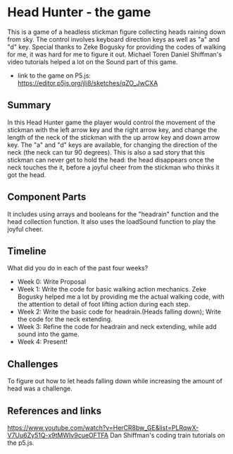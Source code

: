 # Head Hunter - the game
This is a game of a headless stickman figure collecting heads raining down from sky. The control involves keyboard direction keys as well as "a" and "d" key. Special thanks to Zeke Bogusky for providing the codes of walking for me, it was hard for me to figure it out. Michael Toren Daniel Shiffman's video tutorials helped a lot on the Sound part of this game.
- link to the game on P5.js: https://editor.p5js.org/jli8/sketches/qZO_JwCXA

## Summary
In this Head Hunter game the player would control the movement of the stickman with the left arrow key and the right arrow key, and change the length of the neck of the stickman with the up arrow key and down arrow key. The "a" and "d" keys are available, for changing the direction of the neck (the neck can tur 90 degrees).
This is also a sad story that this stickman can never get to hold the head: the head disappears once the neck touches the it, before a joyful cheer from the stickman who thinks it got the head.


## Component Parts

It includes using arrays and booleans for the "headrain" function and the head collection function. It also uses the loadSound function to play the joyful cheer.

## Timeline

What did you do in each of the past four weeks?

- Week 0: Write Proposal
- Week 1: Write the code for basic walking action mechanics. Zeke Bogusky helped me a lot by providing me the actual walking code, with the attention to detail of foot lifting action during each step.
- Week 2: Write the basic code for headrain.(Heads falling down); Write the code for the neck extending.
- Week 3: Refine the code for headrain and neck extending, while add sound into the game.
- Week 4: Present!

## Challenges
To figure out how to let heads falling down while increasing the amount of head was a challenge. 


## References and links
https://www.youtube.com/watch?v=HerCR8bw_GE&list=PLRqwX-V7Uu6Zy51Q-x9tMWIv9cueOFTFA Dan Shiffman's coding train tutorials on the p5.js.
